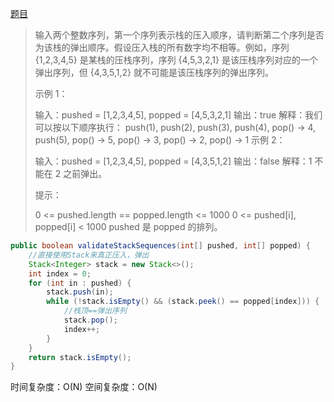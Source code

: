 [题目](https://leetcode-cn.com/problems/zhan-de-ya-ru-dan-chu-xu-lie-lcof/)

> 输入两个整数序列，第一个序列表示栈的压入顺序，请判断第二个序列是否为该栈的弹出顺序。假设压入栈的所有数字均不相等。例如，序列 {1,2,3,4,5} 是某栈的压栈序列，序列 {4,5,3,2,1} 是该压栈序列对应的一个弹出序列，但 {4,3,5,1,2} 就不可能是该压栈序列的弹出序列。
>
>  
>
> 示例 1：
>
> 输入：pushed = [1,2,3,4,5], popped = [4,5,3,2,1]
> 输出：true
> 解释：我们可以按以下顺序执行：
> push(1), push(2), push(3), push(4), pop() -> 4,
> push(5), pop() -> 5, pop() -> 3, pop() -> 2, pop() -> 1
> 示例 2：
>
> 输入：pushed = [1,2,3,4,5], popped = [4,3,5,1,2]
> 输出：false
> 解释：1 不能在 2 之前弹出。
>
>
> 提示：
>
> 0 <= pushed.length == popped.length <= 1000
> 0 <= pushed[i], popped[i] < 1000
> pushed 是 popped 的排列。

```java
public boolean validateStackSequences(int[] pushed, int[] popped) {
    //直接使用Stack来真正压入，弹出
    Stack<Integer> stack = new Stack<>();
    int index = 0;
    for (int in : pushed) {
        stack.push(in);
        while (!stack.isEmpty() && (stack.peek() == popped[index])) {
            //栈顶==弹出序列
            stack.pop();
            index++;
        }
    }
    return stack.isEmpty();
}
```

时间复杂度：O(N)
空间复杂度：O(N)
